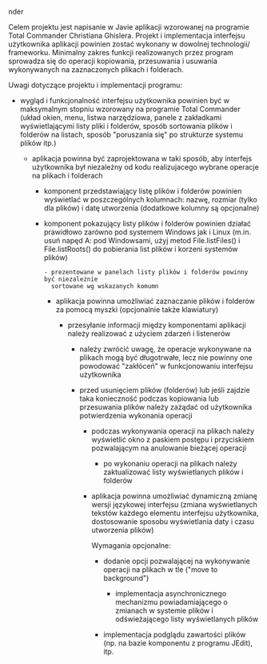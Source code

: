 nder

Celem projektu jest napisanie w Javie aplikacji wzorowanej na programie
Total Commander Christiana Ghislera. Projekt i implementacja interfejsu
użytkownika aplikacji powinien zostać wykonany w dowolnej technologii/
frameworku.
Minimalny zakres funkcji realizowanych przez program sprowadza się do
operacji kopiowania, przesuwania i usuwania wykonywanych na zaznaczonych
plikach i folderach.

Uwagi dotyczące projektu i implementacji programu:

- wygląd i funkcjonalność interfejsu użytkownika powinien być w maksymalnym
  stopniu wzorowany na programie Total Commander (układ okien, menu,
    listwa narzędziowa, panele z zakładkami wyświetlającymi listy pliki
      i folderów, sposób sortowania plików i folderów na listach, sposób
        "poruszania się" po strukturze systemu plików itp.)

	- aplikacja powinna być zaprojektowana w taki sposób, aby interfejs
	  użytkownika był niezależny od kodu realizujacego wybrane operacje na
	    plikach i folderach

	    - komponent przedstawiający listę plików i folderów powinien wyświetlać
	      w poszczególnych kolumnach: nazwę, rozmiar (tylko dla plików) i datę
	        utworzenia (dodatkowe kolumny są opcjonalne)

		- komponent pokazujący listy plików i folderów powinien działać prawidłowo
		  zarówno pod systemem Windows jak i Linux (m.in. usuń napęd A: pod
		    Windowsami, użyj metod File.listFiles() i File.listRoots() do pobierania
		      list plików i korzeni systemów plików)

		      - prezentowane w panelach listy plików i folderów powinny być niezależnie
		        sortowane wg wskazanych komumn

			- aplikacja powinna umożliwiać zaznaczanie plików i folderów za pomocą
			  myszki (opcjonalnie także klawiatury)

			  - przesyłanie informacji między komponentami aplikacji należy realizować
			    z użyciem zdarzeń i listenerów

			    - należy zwrócić uwagę, że operacje wykonywane na plikach mogą być
			      długotrwałe, lecz nie powinny one powodować "zakłóceń" w funkcjonowaniu
			        interfejsu użytkownika

				- przed usunięciem plików (folderów) lub jeśli zajdzie taka konieczność
				  podczas kopiowania lub przesuwania plików należy zażądać od użytkownika
				    potwierdzenia wykonania operacji

				    - podczas wykonywania operacji na plikach należy wyświetlić okno z paskiem
				      postępu i przyciskiem pozwalającym na anulowanie bieżącej operacji

				      - po wykonaniu operacji na plikach należy zaktualizować listy wyświetlanych
				        plików i folderów

					- aplikacja powinna umożliwiać dynamiczną zmianę wersji językowej interfejsu
					  (zmiana wyświetlanych tekstów każdego elementu interfejsu użytkownika,
					    dostosowanie sposobu wyświetlania daty i czasu utworzenia plików) 

					    Wymagania opcjonalne:

					    - dodanie opcji pozwalającej na wykonywanie operacji na plikach w tle
					      ("move to background")

					      - implementacja asynchronicznego mechanizmu powiadamiającego o zmianach
					        w systemie plików i odświeżającego listy wyświetlanych plików

						- implementacja podglądu zawartości plików (np. na bazie komponentu
						  z programu JEdit), itp.
